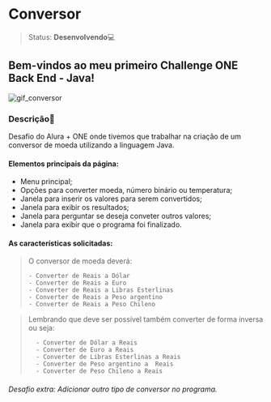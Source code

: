 # Conversor 

>Status: **Desenvolvendo**💻

## Bem-vindos ao meu primeiro Challenge ONE Back End - Java!

![gif_conversor](https://user-images.githubusercontent.com/100288801/224197300-2786c535-71e1-49ff-8df0-41b22e98c0f5.gif)

### **Descrição**📃

Desafio do Alura + ONE onde tivemos que trabalhar na criação de um conversor de moeda utilizando a linguagem Java.

#### Elementos principais da página:

- Menu principal;
- Opções para converter moeda, número binário ou temperatura;
- Janela para inserir os valores para serem convertidos;
- Janela para exibir os resultados;
- Janela para perguntar se deseja conveter outros valores;
- Janela para exibir que o programa foi finalizado.
 
#### As características solicitadas:

>O conversor de moeda deverá:
>
>     - Converter de Reais a Dólar
>     - Converter de Reais a Euro
>     - Converter de Reais a Libras Esterlinas
>     - Converter de Reais a Peso argentino
>     - Converter de Reais a Peso Chileno
     
>Lembrando que deve ser possível também converter de forma inversa ou seja:
>
>       - Converter de Dólar a Reais
>       - Converter de Euro a Reais
>       - Converter de Libras Esterlinas a Reais
>       - Converter de Peso argentino a  Reais
>       - Converter de Peso Chileno a Reais

###### *Desafio extra: Adicionar outro tipo de conversor no programa.*

